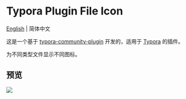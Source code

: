 # Typora Plugin File Icon

[English](https://github.com/typora-community-plugin/typora-plugin-file-icon#README.md) | 简体中文

这是一个基于 [typora-community-plugin](https://github.com/typora-community-plugin/typora-community-plugin) 开发的，适用于 [Typora](https://typora.io) 的插件。

为不同类型文件显示不同图标。

## 预览

![](https://fastly.jsdelivr.net/gh/typora-community-plugin/typora-plugin-nfile-icon@main/docs/assets/base.jpg)
